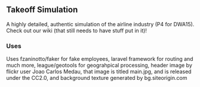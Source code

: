 ## Takeoff Simulation

A highly detailed, authentic simulation of the airline industry (P4 for DWA15). Check out our wiki (that still needs to have stuff put in it)!

### Uses

Uses fzaninotto/faker for fake employees, laravel framework for routing and much more,  league/geotools for geograhpical processing, header image by flickr user Joao Carlos Medau, that image is titled main.jpg, and is released under the CC2.0, and background texture generated by bg.siteorigin.com